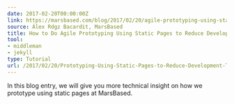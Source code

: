 ```yaml
---
date: 2017-02-20T00:00:00Z
link: https://marsbased.com/blog/2017/02/20/agile-prototyping-using-static-pages-to-reduce-development-times/
source: Àlex Rdgz Bacardit, MarsBased
title: How to Do Agile Prototyping Using Static Pages to Reduce Development Time
tool:
- middleman
- jekyll
type: Tutorial
url: /2017/02/20/Prototyping-Using-Static-Pages-to-Reduce-Development-Time/
---
```


In this blog entry, we will give you more technical insight on how we prototype using static pages at MarsBased.





